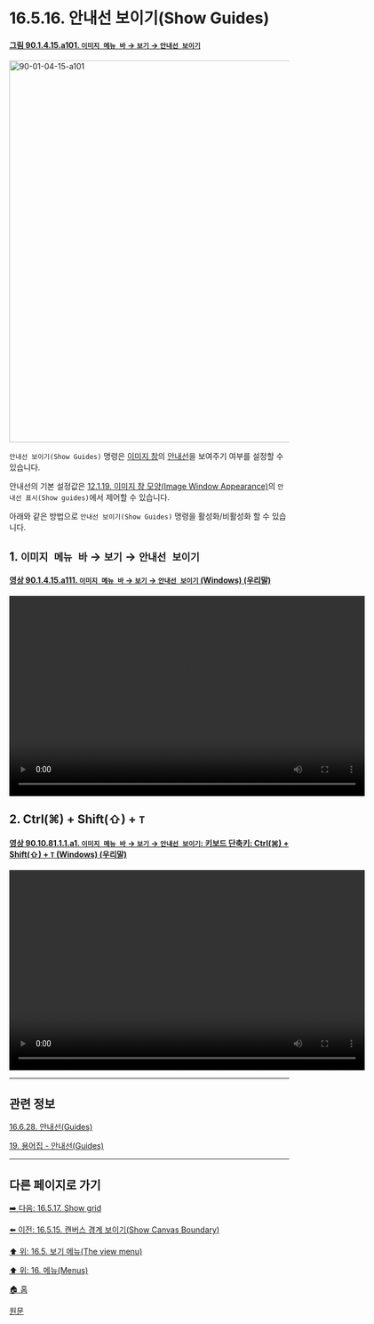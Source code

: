 # 16.5.16. 안내선 보이기(Show Guides)

<a id="90-01-04-15-a101"></a>

#### [그림 90.1.4.15.a101. `이미지 메뉴 바` → `보기` → `안내선 보이기`](./90-01-04-15-show_guides.md#90-01-04-15-a101)
<img width="940" height="687" alt="90-01-04-15-a101" src="https://github.com/user-attachments/assets/415ee04a-92f9-4eb3-99f7-e3ff09679ef1" />

`안내선 보이기(Show Guides)` 명령은 [이미지 창](./19-glossaryx-image_window.md)의 [안내선](./19-glossaryx-guides.md)을 보여주기 여부를 설정할 수 있습니다.

안내선의 기본 설정값은 [12.1.19. 이미지 창 모양(Image Window Appearance)](./12-01-19-image-window-appearance.md)의 `안내선 표시(Show guides)`에서 제어할 수 있습니다.

아래와 같은 방법으로 `안내선 보이기(Show Guides)` 명령을 활성화/비활성화 할 수 있습니다.

<a id="16-05-16-s1"></a>

## 1. `이미지 메뉴 바` → `보기` → `안내선 보이기`

<a id="90-01-04-15-a111"></a>

#### [영상 90.1.4.15.a111. `이미지 메뉴 바` → `보기` → `안내선 보이기` (Windows) (우리말)](./90-01-04-15-show_guides.md#90-01-04-15-a111)
<video controls="controls" width="640" height="360" src="https://github.com/user-attachments/assets/2550e243-0ef9-4ba1-9079-7949b3a8e868"></video>

<a id="16-05-16-s2"></a>

## 2. Ctrl(⌘) + Shift(⇧) + `T`

<a id="90-10-81-01-01-a1"></a>

#### [영상 90.10.81.1.1.a1. `이미지 메뉴 바` → `보기` → `안내선 보이기`: 키보드 단축키: Ctrl(⌘) + Shift(⇧) + `T` (Windows) (우리말)](./90-10-81-01-01-ctrl_shift_t.md#90-10-81-01-01-a1)
<video controls="controls" width="640" height="360" src="https://github.com/user-attachments/assets/e5a8f038-814f-4203-9327-f036f2eb8b39"></video>

***

## 관련 정보

[16.6.28. 안내선(Guides)](./16-06-28-guides.md)

[19. 용어집 - 안내선(Guides)](./19-glossaryx-guides.md)

***

## 다른 페이지로 가기

[➡️ 다음: 16.5.17. Show grid](./16-05-17-show-grid.md)

[⬅️ 이전: 16.5.15. 캔버스 경계 보이기(Show Canvas Boundary)](./16-05-15-show-canvas-boundary.md)

[⬆️ 위: 16.5. 보기 메뉴(The view menu)](./16-05-00-the-view-menu.md)

[⬆️ 위: 16. 메뉴(Menus)](./16-00-menus.md)

[🏠 홈](./00-home.md)

[원문](https://docs.gimp.org/2.10/ko/gimp-view-show-guides.html)